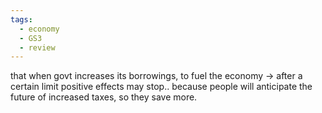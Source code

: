 ```yaml
---
tags:
  - economy
  - GS3
  - review
---
```

that when govt increases its borrowings, to fuel the economy -> after a certain limit positive effects may stop..
because people will anticipate the future of increased taxes, so they save more.